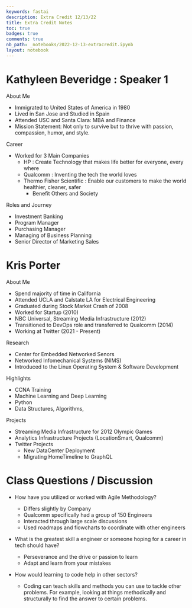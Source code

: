 ```yaml
---
keywords: fastai
description: Extra Credit 12/13/22
title: Extra Credit Notes
toc: true 
badges: true
comments: true
nb_path: _notebooks/2022-12-13-extracredit.ipynb
layout: notebook
---
```


<!--
#################################################
### THIS FILE WAS AUTOGENERATED! DO NOT EDIT! ###
#################################################
# file to edit: _notebooks/2022-12-13-extracredit.ipynb
-->

<div class="container" id="notebook-container">
        
<div class="cell border-box-sizing text_cell rendered"><div class="inner_cell">
<div class="text_cell_render border-box-sizing rendered_html">
<h1 id="Kathyleen-Beveridge-:-Speaker-1">Kathyleen Beveridge : Speaker 1<a class="anchor-link" href="#Kathyleen-Beveridge-:-Speaker-1"> </a></h1><p>About Me</p>
<ul>
<li>Immigrated to United States of America in 1980</li>
<li>Lived in San Jose and Studied in Spain</li>
<li>Attended USC and Santa Clara: MBA and Finance</li>
<li>Mission Statement: Not only to survive but to thrive with passion, compassion, humor, and style.</li>
</ul>
<p>Career</p>
<ul>
<li>Worked for 3 Main Companies<ul>
<li>HP : Create Technology that makes life better for everyone, every where</li>
<li>Qualcomm : Inventing the tech the world loves</li>
<li>Thermo Fisher Scientific : Enable our customers to make the world healthier, cleaner, safer<ul>
<li>Benefit Others and Society</li>
</ul>
</li>
</ul>
</li>
</ul>
<p>Roles and Journey</p>
<ul>
<li>Investment Banking</li>
<li>Program Manager</li>
<li>Purchasing Manager</li>
<li>Managing of Business Planning</li>
<li>Senior Director of Marketing Sales</li>
</ul>
<h1 id="Kris-Porter">Kris Porter<a class="anchor-link" href="#Kris-Porter"> </a></h1><p>About Me</p>
<ul>
<li>Spend majority of time in California</li>
<li>Attended UCLA and Calstate LA for Electrical Engineering</li>
<li>Graduated during Stock Market Crash of 2008</li>
<li>Worked for Startup (2010)</li>
<li>NBC Universal, Streaming Media Infrastructure (2012)</li>
<li>Transitioned to DevOps role and transferred to Qualcomm (2014)</li>
<li>Working at Twitter (2021 - Present)</li>
</ul>
<p>Research</p>
<ul>
<li>Center for Embedded Networked Senors</li>
<li>Networked Infomechanical Systems (NIMS)</li>
<li>Introduced to the Linux Operating System &amp; Software Development</li>
</ul>
<p>Highlights</p>
<ul>
<li>CCNA Training</li>
<li>Machine Learning and Deep Learning</li>
<li>Python</li>
<li>Data Structures, Algorithms, </li>
</ul>
<p>Projects</p>
<ul>
<li>Streaming Media Infrastructure for 2012 Olympic Games</li>
<li>Analytics Infrastructure Projects (LocationSmart, Qualcomm)</li>
<li>Twitter Projects<ul>
<li>New DataCenter Deployment</li>
<li>Migrating HomeTimeline to GraphQL</li>
</ul>
</li>
</ul>

</div>
</div>
</div>
<div class="cell border-box-sizing text_cell rendered"><div class="inner_cell">
<div class="text_cell_render border-box-sizing rendered_html">
<h1 id="Class-Questions-/-Discussion">Class Questions / Discussion<a class="anchor-link" href="#Class-Questions-/-Discussion"> </a></h1><ul>
<li><p>How have you utilized or worked with Agile Methodology?</p>
<ul>
<li>Differs slightly by Company</li>
<li>Qualcomm specifically had a group of 150 Engineers</li>
<li>Interacted through large scale discussions</li>
<li>Used roadmaps and flowcharts to coordinate with other engineers</li>
</ul>
</li>
<li><p>What is the greatest skill a engineer or someone hoping for a career in tech should have?</p>
<ul>
<li>Perseverance and the drive or passion to learn</li>
<li>Adapt and learn from your mistakes</li>
</ul>
</li>
<li><p>How would learning to code help in other sectors?</p>
<ul>
<li>Coding can teach skills and methods you can use to tackle other problems. For example, looking at things methodically and structurally to find the answer to certain problems.</li>
</ul>
</li>
</ul>

</div>
</div>
</div>
</div>
 

